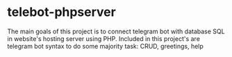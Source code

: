 # telebot-phpserver
The main goals of this project is to connect telegram bot with database SQL in website's hosting server using PHP. Included in this project's are telegram bot syntax to do some majority task: CRUD, greetings, help
